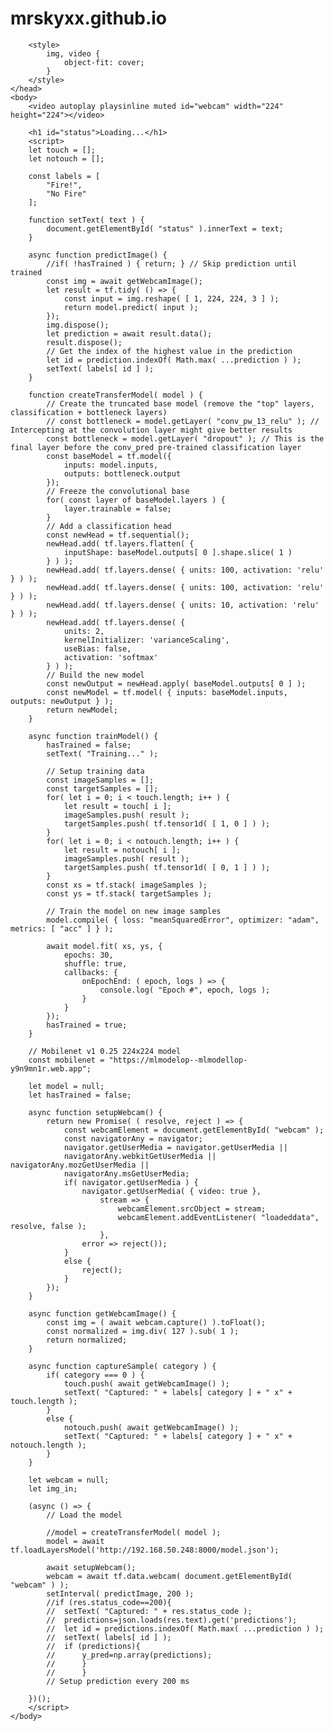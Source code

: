 # mrskyxx.github.io
<html>
    <head>
        <title>Fire dection</title>
        <script src="https://cdn.jsdelivr.net/npm/@tensorflow/tfjs@2.0.0/dist/tf.min.js"></script>
        <script src="https://cdn.jsdelivr.net/npm/@tensorflow/tfjs-data@2.0.0/dist/tf-data.min.js"></script>
		
        <style>
            img, video {
                object-fit: cover;
            }
        </style>
    </head>
    <body>
        <video autoplay playsinline muted id="webcam" width="224" height="224"></video>
       
        <h1 id="status">Loading...</h1>
        <script>
        let touch = [];
        let notouch = [];
 
        const labels = [
            "Fire!",
            "No Fire"
        ];
 
        function setText( text ) {
            document.getElementById( "status" ).innerText = text;
        }
 
        async function predictImage() {
            //if( !hasTrained ) { return; } // Skip prediction until trained
            const img = await getWebcamImage();
            let result = tf.tidy( () => {
                const input = img.reshape( [ 1, 224, 224, 3 ] );
                return model.predict( input );
            });
            img.dispose();
            let prediction = await result.data();
            result.dispose();
            // Get the index of the highest value in the prediction
            let id = prediction.indexOf( Math.max( ...prediction ) );
            setText( labels[ id ] );
        }
 
        function createTransferModel( model ) {
            // Create the truncated base model (remove the "top" layers, classification + bottleneck layers)
            // const bottleneck = model.getLayer( "conv_pw_13_relu" ); // Intercepting at the convolution layer might give better results
            const bottleneck = model.getLayer( "dropout" ); // This is the final layer before the conv_pred pre-trained classification layer
            const baseModel = tf.model({
                inputs: model.inputs,
                outputs: bottleneck.output
            });
            // Freeze the convolutional base
            for( const layer of baseModel.layers ) {
                layer.trainable = false;
            }
            // Add a classification head
            const newHead = tf.sequential();
            newHead.add( tf.layers.flatten( {
                inputShape: baseModel.outputs[ 0 ].shape.slice( 1 )
            } ) );
            newHead.add( tf.layers.dense( { units: 100, activation: 'relu' } ) );
            newHead.add( tf.layers.dense( { units: 100, activation: 'relu' } ) );
            newHead.add( tf.layers.dense( { units: 10, activation: 'relu' } ) );
            newHead.add( tf.layers.dense( {
                units: 2,
                kernelInitializer: 'varianceScaling',
                useBias: false,
                activation: 'softmax'
            } ) );
            // Build the new model
            const newOutput = newHead.apply( baseModel.outputs[ 0 ] );
            const newModel = tf.model( { inputs: baseModel.inputs, outputs: newOutput } );
            return newModel;
        }
 
        async function trainModel() {
            hasTrained = false;
            setText( "Training..." );
 
            // Setup training data
            const imageSamples = [];
            const targetSamples = [];
            for( let i = 0; i < touch.length; i++ ) {
                let result = touch[ i ];
                imageSamples.push( result );
                targetSamples.push( tf.tensor1d( [ 1, 0 ] ) );
            }
            for( let i = 0; i < notouch.length; i++ ) {
                let result = notouch[ i ];
                imageSamples.push( result );
                targetSamples.push( tf.tensor1d( [ 0, 1 ] ) );
            }
            const xs = tf.stack( imageSamples );
            const ys = tf.stack( targetSamples );
 
            // Train the model on new image samples
            model.compile( { loss: "meanSquaredError", optimizer: "adam", metrics: [ "acc" ] } );
 
            await model.fit( xs, ys, {
                epochs: 30,
                shuffle: true,
                callbacks: {
                    onEpochEnd: ( epoch, logs ) => {
                        console.log( "Epoch #", epoch, logs );
                    }
                }
            });
            hasTrained = true;
        }
 
        // Mobilenet v1 0.25 224x224 model
        const mobilenet = "https://mlmodelop--mlmodellop-y9n9mn1r.web.app";
 
        let model = null;
        let hasTrained = false;
 
        async function setupWebcam() {
            return new Promise( ( resolve, reject ) => {
                const webcamElement = document.getElementById( "webcam" );
                const navigatorAny = navigator;
                navigator.getUserMedia = navigator.getUserMedia ||
                navigatorAny.webkitGetUserMedia || navigatorAny.mozGetUserMedia ||
                navigatorAny.msGetUserMedia;
                if( navigator.getUserMedia ) {
                    navigator.getUserMedia( { video: true },
                        stream => {
                            webcamElement.srcObject = stream;
                            webcamElement.addEventListener( "loadeddata", resolve, false );
                        },
                    error => reject());
                }
                else {
                    reject();
                }
            });
        }
 
        async function getWebcamImage() {
            const img = ( await webcam.capture() ).toFloat();
            const normalized = img.div( 127 ).sub( 1 );
            return normalized;
        }
 
        async function captureSample( category ) {
            if( category === 0 ) {
                touch.push( await getWebcamImage() );
                setText( "Captured: " + labels[ category ] + " x" + touch.length );
            }
            else {
                notouch.push( await getWebcamImage() );
                setText( "Captured: " + labels[ category ] + " x" + notouch.length );
            }
        }
 
        let webcam = null;
		let img_in;
 
        (async () => {
            // Load the model

            //model = createTransferModel( model );
			model = await tf.loadLayersModel('http://192.168.50.248:8000/model.json');
		
            await setupWebcam();
            webcam = await tf.data.webcam( document.getElementById( "webcam" ) );
            setInterval( predictImage, 200 );
			//if (res.status_code==200){
			//	setText( "Captured: " + res.status_code );
			//	predictions=json.loads(res.text).get('predictions');
			//	let id = predictions.indexOf( Math.max( ...prediction ) );
			//	setText( labels[ id ] );
			//	if (predictions){
			//		y_pred=np.array(predictions);
			//		}
			//		}
            // Setup prediction every 200 ms
            
        })();
        </script>
    </body>
</html>
